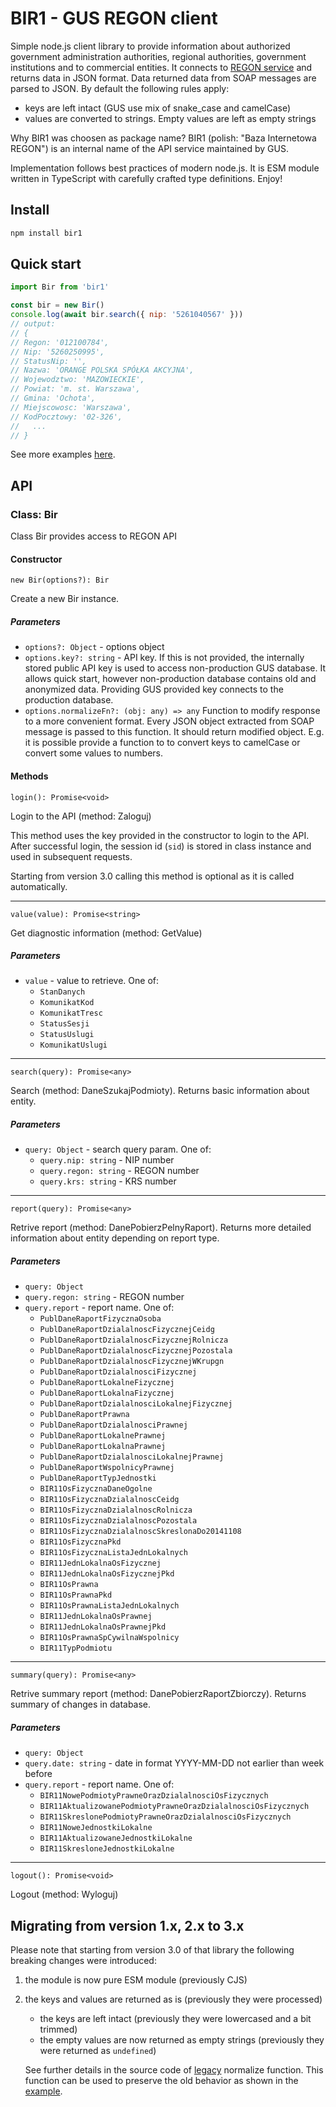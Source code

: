 # BIR1 - GUS REGON client

Simple node.js client library to provide information about authorized government
administration authorities, regional authorities, government institutions and to
commercial entities. It connects to
[REGON service](https://api.stat.gov.pl/Home/RegonApi?lang=en) and returns data
in JSON format. Data returned data from SOAP messages are parsed to JSON. By
default the following rules apply:

- keys are left intact (GUS use mix of snake_case and camelCase)
- values are converted to strings. Empty values are left as empty strings

Why BIR1 was choosen as package name? BIR1 (polish: "Baza Internetowa REGON") is
an internal name of the API service maintained by GUS.

Implementation follows best practices of modern node.js. It is ESM module
written in TypeScript with carefully crafted type definitions. Enjoy!

## Install

```bash
npm install bir1
```

## Quick start

```js
import Bir from 'bir1'

const bir = new Bir()
console.log(await bir.search({ nip: '5261040567' }))
// output:
// {
// Regon: '012100784',
// Nip: '5260250995',
// StatusNip: '',
// Nazwa: 'ORANGE POLSKA SPÓŁKA AKCYJNA',
// Wojewodztwo: 'MAZOWIECKIE',
// Powiat: 'm. st. Warszawa',
// Gmina: 'Ochota',
// Miejscowosc: 'Warszawa',
// KodPocztowy: '02-326',
//   ...
// }
```

See more examples [here](./examples).

## API

### Class: Bir

Class Bir provides access to REGON API

#### Constructor

`new Bir(options?): Bir`

Create a new Bir instance.

##### Parameters

- `options?: Object` - options object
- `options.key?: string` - API key. If this is not provided, the internally
  stored public API key is used to access non-production GUS database. It allows
  quick start, however non-production database contains old and anonymized data.
  Providing GUS provided key connects to the production database.
- `options.normalizeFn?: (obj: any) => any` Function to modify response to a
  more convenient format. Every JSON object extracted from SOAP message is
  passed to this function. It should return modified object. E.g. it is possible
  provide a function to to convert keys to camelCase or convert some values to
  numbers.

#### Methods

`login(): Promise<void>`

Login to the API (method: Zaloguj)

This method uses the key provided in the constructor to login to the API. After
successful login, the session id (`sid`) is stored in class instance and used in
subsequent requests.

Starting from version 3.0 calling this method is optional as it is called
automatically.

---

`value(value): Promise<string>`

Get diagnostic information (method: GetValue)

##### Parameters

- `value` - value to retrieve. One of:
  - `StanDanych`
  - `KomunikatKod`
  - `KomunikatTresc`
  - `StatusSesji`
  - `StatusUslugi`
  - `KomunikatUslugi`

---

`search(query): Promise<any>`

Search (method: DaneSzukajPodmioty). Returns basic information about entity.

##### Parameters

- `query: Object` - search query param. One of:
  - `query.nip: string` - NIP number
  - `query.regon: string` - REGON number
  - `query.krs: string` - KRS number

---

`report(query): Promise<any>`

Retrive report (method: DanePobierzPelnyRaport). Returns more detailed
information about entity depending on report type.

##### Parameters

- `query: Object`
- `query.regon: string` - REGON number
- `query.report` - report name. One of:
  - `PublDaneRaportFizycznaOsoba`
  - `PublDaneRaportDzialalnoscFizycznejCeidg`
  - `PublDaneRaportDzialalnoscFizycznejRolnicza`
  - `PublDaneRaportDzialalnoscFizycznejPozostala`
  - `PublDaneRaportDzialalnoscFizycznejWKrupgn`
  - `PublDaneRaportDzialalnosciFizycznej`
  - `PublDaneRaportLokalneFizycznej`
  - `PublDaneRaportLokalnaFizycznej`
  - `PublDaneRaportDzialalnosciLokalnejFizycznej`
  - `PublDaneRaportPrawna`
  - `PublDaneRaportDzialalnosciPrawnej`
  - `PublDaneRaportLokalnePrawnej`
  - `PublDaneRaportLokalnaPrawnej`
  - `PublDaneRaportDzialalnosciLokalnejPrawnej`
  - `PublDaneRaportWspolnicyPrawnej`
  - `PublDaneRaportTypJednostki`
  - `BIR11OsFizycznaDaneOgolne`
  - `BIR11OsFizycznaDzialalnoscCeidg`
  - `BIR11OsFizycznaDzialalnoscRolnicza`
  - `BIR11OsFizycznaDzialalnoscPozostala`
  - `BIR11OsFizycznaDzialalnoscSkreslonaDo20141108`
  - `BIR11OsFizycznaPkd`
  - `BIR11OsFizycznaListaJednLokalnych`
  - `BIR11JednLokalnaOsFizycznej`
  - `BIR11JednLokalnaOsFizycznejPkd`
  - `BIR11OsPrawna`
  - `BIR11OsPrawnaPkd`
  - `BIR11OsPrawnaListaJednLokalnych`
  - `BIR11JednLokalnaOsPrawnej`
  - `BIR11JednLokalnaOsPrawnejPkd`
  - `BIR11OsPrawnaSpCywilnaWspolnicy`
  - `BIR11TypPodmiotu`

---

`summary(query): Promise<any>`

Retrive summary report (method: DanePobierzRaportZbiorczy). Returns summary of
changes in database.

##### Parameters

- `query: Object`
- `query.date: string` - date in format YYYY-MM-DD not earlier than week before
- `query.report` - report name. One of:
  - `BIR11NowePodmiotyPrawneOrazDzialalnosciOsFizycznych`
  - `BIR11AktualizowanePodmiotyPrawneOrazDzialalnosciOsFizycznych`
  - `BIR11SkreslonePodmiotyPrawneOrazDzialalnosciOsFizycznych`
  - `BIR11NoweJednostkiLokalne`
  - `BIR11AktualizowaneJednostkiLokalne`
  - `BIR11SkresloneJednostkiLokalne`

---

`logout(): Promise<void>`

Logout (method: Wyloguj)

## Migrating from version 1.x, 2.x to 3.x

Please note that starting from version 3.0 of that library the following
breaking changes were introduced:

1. the module is now pure ESM module (previously CJS)
2. the keys and values are returned as is (previously they were processed)

   - the keys are left intact (previously they were lowercased and a bit
     trimmed)
   - the empty values are now returned as empty strings (previously they were
     returned as `undefined`)

   See further details in the source code of [legacy](src/normalize.ts)
   normalize function. This function can be used to preserve the old behavior as
   shown in the [example](examples/legacy.js).
